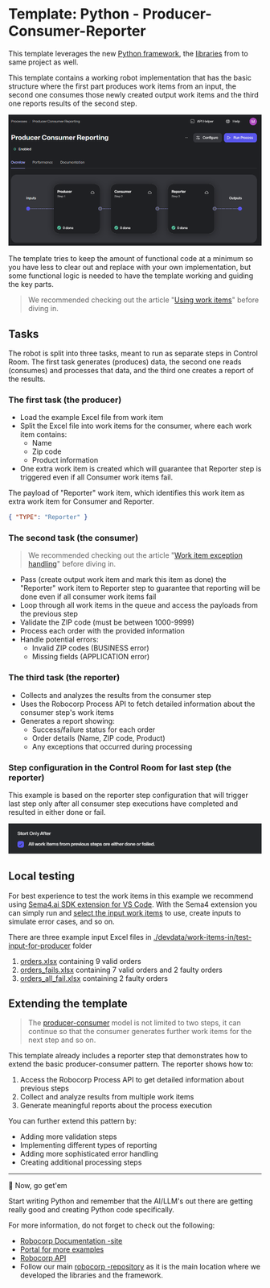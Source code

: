 # Template: Python - Producer-Consumer-Reporter

This template leverages the new [Python framework](https://github.com/robocorp/robocorp), the [libraries](https://github.com/robocorp/robocorp/blob/master/docs/README.md#python-libraries) from to same project as well.

This template contains a working robot implementation that has the basic structure where the first part produces work items from an input, the second one consumes those newly created output work items and the third one reports results of the second step.

![process.png](./docs/process.png)

The template tries to keep the amount of functional code at a minimum so you have less to clear out and replace with your own implementation, but some functional logic is needed to have the template working and guiding the key parts.

> We recommended checking out the article "[Using work items](https://robocorp.com/docs-robot-framework/development-guide/control-room/work-items)" before diving in.

## Tasks

The robot is split into three tasks, meant to run as separate steps in Control Room. The first task generates (produces) data, the second one reads (consumes) and processes that data, and the third one creates a report of the results.

### The first task (the producer)

- Load the example Excel file from work item
- Split the Excel file into work items for the consumer, where each work item contains:
  - Name
  - Zip code
  - Product information
- One extra work item is created which will guarantee that Reporter step is triggered even if all Consumer work items fail.

The payload of "Reporter" work item, which identifies this work item as extra work item for Consumer and Reporter.

```json
{ "TYPE": "Reporter" }
```

### The second task (the consumer)

> We recommended checking out the article "[Work item exception handling](https://robocorp.com/docs-robot-framework/development-guide/control-room/work-items#work-item-exception-handling)" before diving in.

- Pass (create output work item and mark this item as done) the "Reporter" work item to Reporter step to guarantee that reporting will be done even if all consumer work items fail
- Loop through all work items in the queue and access the payloads from the previous step
- Validate the ZIP code (must be between 1000-9999)
- Process each order with the provided information
- Handle potential errors:
  - Invalid ZIP codes (BUSINESS error)
  - Missing fields (APPLICATION error)

### The third task (the reporter)

- Collects and analyzes the results from the consumer step
- Uses the Robocorp Process API to fetch detailed information about the consumer step's work items
- Generates a report showing:
  - Success/failure status for each order
  - Order details (Name, ZIP code, Product)
  - Any exceptions that occurred during processing

### Step configuration in the Control Room for last step (the reporter)

This example is based on the reporter step configuration that will trigger last step only after
all consumer step executions have completed and resulted in either done or fail.

![reporter_step_configuration.png](./docs/reporter_step_configuration.png)

## Local testing

For best experience to test the work items in this example we recommend using [Sema4.ai SDK extension for VS Code](https://robocorp.com/docs/visual-studio-code/extension-features). With the Sema4 extension you can simply run and [select the input work items](https://robocorp.com/docs/visual-studio-code/extension-features#using-work-items) to use, create inputs to simulate error cases, and so on.

There are three example input Excel files in [./devdata/work-items-in/test-input-for-producer](./devdata/work-items-in/test-input-for-producer) folder

1. [orders.xlsx](./devdata/work-items-in/test-input-for-producer/orders.xlsx) containing 9 valid orders
2. [orders_fails.xlsx](./devdata/work-items-in/test-input-for-producer/orders_fails.xlsx) containing 7 valid orders and 2 faulty orders
3. [orders_all_fail.xlsx](./devdata/work-items-in/test-input-for-producer/orders_all_fail.xlsx) containing 2 faulty orders

## Extending the template

> The [producer-consumer](https://en.wikipedia.org/wiki/Producer%E2%80%93consumer_problem) model is not limited to two steps, it can continue so that the consumer generates further work items for the next step and so on.

This template already includes a reporter step that demonstrates how to extend the basic producer-consumer pattern. The reporter shows how to:

1. Access the Robocorp Process API to get detailed information about previous steps
2. Collect and analyze results from multiple work items
3. Generate meaningful reports about the process execution

You can further extend this pattern by:

- Adding more validation steps
- Implementing different types of reporting
- Adding more sophisticated error handling
- Creating additional processing steps

---

🚀 Now, go get'em

Start writing Python and remember that the AI/LLM's out there are getting really good and creating Python code specifically.

For more information, do not forget to check out the following:

- [Robocorp Documentation -site](https://robocorp.com/docs)
- [Portal for more examples](https://robocorp.com/portal)
- [Robocorp API](https://robocorp.com/api)
- Follow our main [robocorp -repository](https://github.com/robocorp/robocorp) as it is the main location where we developed the libraries and the framework.
